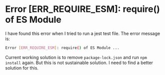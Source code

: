 # Error [ERR_REQUIRE_ESM]: require() of ES Module

I have found this error when I tried to run a jest test file. The error message is:

```bash
Error [ERR_REQUIRE_ESM]: require() of ES Module ...
```

Current working solution is to remove `package-lock.json` and run `npm install` again. But this is not sustainable solution. I need to find a better solution for this.
